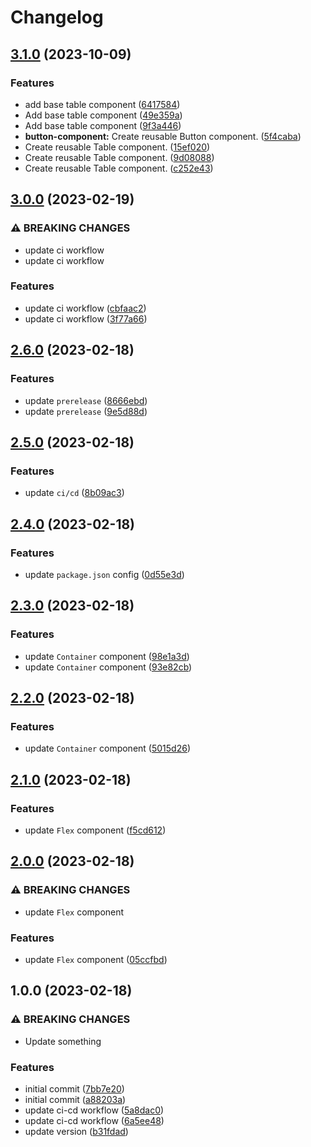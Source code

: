 # Changelog

## [3.1.0](https://github.com/pvduc-dev/plana-ui-v1/compare/v3.0.0...v3.1.0) (2023-10-09)


### Features

* add base table component ([6417584](https://github.com/pvduc-dev/plana-ui-v1/commit/64175841ab77bf14ebcacd19f66569838e584e05))
* Add base table component ([49e359a](https://github.com/pvduc-dev/plana-ui-v1/commit/49e359ad2b397708d0c55ce04f6e42156092f879))
* Add base table component ([9f3a446](https://github.com/pvduc-dev/plana-ui-v1/commit/9f3a44677845b994d26497054bc1b426e59817c9))
* **button-component:** Create reusable Button component. ([5f4caba](https://github.com/pvduc-dev/plana-ui-v1/commit/5f4caba6d68f86d3d34f094ea1573ddb02776253))
* Create reusable Table component. ([15ef020](https://github.com/pvduc-dev/plana-ui-v1/commit/15ef0207cf94b422340ed1199e1cc1f3dae84d9c))
* Create reusable Table component. ([9d08088](https://github.com/pvduc-dev/plana-ui-v1/commit/9d08088863b0823cbf78fdaa9f70b58e2065e2fc))
* Create reusable Table component. ([c252e43](https://github.com/pvduc-dev/plana-ui-v1/commit/c252e43b924b50eabb7a8a2a4c31cb91d055c50b))

## [3.0.0](https://github.com/pvduc-dev/plana-ui/compare/v2.6.0...v3.0.0) (2023-02-19)


### ⚠ BREAKING CHANGES

* update ci workflow
* update ci workflow

### Features

* update ci workflow ([cbfaac2](https://github.com/pvduc-dev/plana-ui/commit/cbfaac2f34586947affbdffb0fbd6c48929695b5))
* update ci workflow ([3f77a66](https://github.com/pvduc-dev/plana-ui/commit/3f77a66d41abe625ba43e5bf45497d87afaad3e6))

## [2.6.0](https://github.com/pvduc-dev/plana-ui/compare/v2.5.0...v2.6.0) (2023-02-18)


### Features

* update `prerelease` ([8666ebd](https://github.com/pvduc-dev/plana-ui/commit/8666ebd537e93d1be2be0b0631c9ccc034b049eb))
* update `prerelease` ([9e5d88d](https://github.com/pvduc-dev/plana-ui/commit/9e5d88db50e5fe4a1f0dec5caebb424cde53d928))

## [2.5.0](https://github.com/pvduc-dev/plana-ui/compare/v2.4.0...v2.5.0) (2023-02-18)


### Features

* update `ci/cd` ([8b09ac3](https://github.com/pvduc-dev/plana-ui/commit/8b09ac391727322e0965a3d34868b23612f20f81))

## [2.4.0](https://github.com/pvduc-dev/plana-ui/compare/v2.3.0...v2.4.0) (2023-02-18)


### Features

* update `package.json` config ([0d55e3d](https://github.com/pvduc-dev/plana-ui/commit/0d55e3d41c3232a13393e4000d37e5720a52b1bf))

## [2.3.0](https://github.com/pvduc-dev/plana-ui/compare/v2.2.0...v2.3.0) (2023-02-18)


### Features

* update `Container` component ([98e1a3d](https://github.com/pvduc-dev/plana-ui/commit/98e1a3d1912ef2e4cbac3b3197949a3eff41a781))
* update `Container` component ([93e82cb](https://github.com/pvduc-dev/plana-ui/commit/93e82cb6088cae49af5c2e6adaa4e89edcca9d1e))

## [2.2.0](https://github.com/pvduc-dev/plana-ui/compare/v2.1.0...v2.2.0) (2023-02-18)


### Features

* update `Container` component ([5015d26](https://github.com/pvduc-dev/plana-ui/commit/5015d26dda65384f117a5ce337b31012a795ed5a))

## [2.1.0](https://github.com/pvduc-dev/plana-ui/compare/v2.0.0...v2.1.0) (2023-02-18)


### Features

* update `Flex` component ([f5cd612](https://github.com/pvduc-dev/plana-ui/commit/f5cd612568ee43298ed98372bb466ccc84214cb7))

## [2.0.0](https://github.com/pvduc-dev/plana-ui/compare/v1.0.0...v2.0.0) (2023-02-18)


### ⚠ BREAKING CHANGES

* update `Flex` component

### Features

* update `Flex` component ([05ccfbd](https://github.com/pvduc-dev/plana-ui/commit/05ccfbd2406a9879d05b743c59ebea76a0e959c3))

## 1.0.0 (2023-02-18)


### ⚠ BREAKING CHANGES

* Update something

### Features

* initial commit ([7bb7e20](https://github.com/pvduc-dev/plana-ui/commit/7bb7e200ad9e22c46022daa570d0360e024c9717))
* initial commit ([a88203a](https://github.com/pvduc-dev/plana-ui/commit/a88203ae0985dd61d8138cfdad0d9e39b8a7d532))
* update ci-cd workflow ([5a8dac0](https://github.com/pvduc-dev/plana-ui/commit/5a8dac02fac86e18409ccdd9cf48e7ffae42f4c5))
* update ci-cd workflow ([6a5ee48](https://github.com/pvduc-dev/plana-ui/commit/6a5ee48569a5bdf25ad01f75b8034c240489b94a))
* update version ([b31fdad](https://github.com/pvduc-dev/plana-ui/commit/b31fdadc4737928b76b13c02d91c26c6e644e535))
